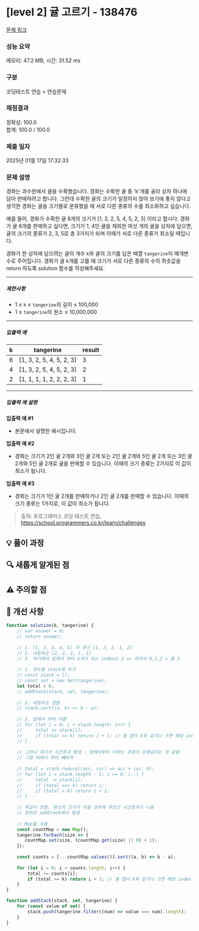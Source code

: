 # [level 2] 귤 고르기 - 138476 

[문제 링크](https://school.programmers.co.kr/learn/courses/30/lessons/138476) 

### 성능 요약

메모리: 47.2 MB, 시간: 31.52 ms

### 구분

코딩테스트 연습 > 연습문제

### 채점결과

정확성: 100.0<br/>합계: 100.0 / 100.0

### 제출 일자

2025년 01월 17일 17:32:33

### 문제 설명

<p>경화는 과수원에서 귤을 수확했습니다. 경화는 수확한 귤 중 'k'개를 골라 상자 하나에 담아 판매하려고 합니다. 그런데 수확한 귤의 크기가 일정하지 않아 보기에 좋지 않다고 생각한 경화는 귤을 크기별로 분류했을 때 서로 다른 종류의 수를 최소화하고 싶습니다.</p>

<p>예를 들어, 경화가 수확한 귤 8개의 크기가 [1, 3, 2, 5, 4, 5, 2, 3] 이라고 합시다. 경화가 귤 6개를 판매하고 싶다면, 크기가 1, 4인 귤을 제외한 여섯 개의 귤을 상자에 담으면, 귤의 크기의 종류가 2, 3, 5로 총 3가지가 되며 이때가 서로 다른 종류가 최소일 때입니다.</p>

<p>경화가 한 상자에 담으려는 귤의 개수 <code>k</code>와 귤의 크기를 담은 배열 <code>tangerine</code>이 매개변수로 주어집니다. 경화가 귤 k개를 고를 때 크기가 서로 다른 종류의 수의 최솟값을 return 하도록 solution 함수를 작성해주세요.</p>

<hr>

<h5>제한사항</h5>

<ul>
<li>1 ≤ <code>k</code> ≤ <code>tangerine</code>의 길이 ≤ 100,000</li>
<li>1 ≤ <code>tangerine</code>의 원소 ≤ 10,000,000</li>
</ul>

<hr>

<h5>입출력 예</h5>
<table class="table">
        <thead><tr>
<th>k</th>
<th>tangerine</th>
<th>result</th>
</tr>
</thead>
        <tbody><tr>
<td>6</td>
<td>[1, 3, 2, 5, 4, 5, 2, 3]</td>
<td>3</td>
</tr>
<tr>
<td>4</td>
<td>[1, 3, 2, 5, 4, 5, 2, 3]</td>
<td>2</td>
</tr>
<tr>
<td>2</td>
<td>[1, 1, 1, 1, 2, 2, 2, 3]</td>
<td>1</td>
</tr>
</tbody>
      </table>
<hr>

<h5>입출력 예 설명</h5>

<p><strong>입출력 예 #1</strong></p>

<ul>
<li>본문에서 설명한 예시입니다.</li>
</ul>

<p><strong>입출력 예 #2</strong></p>

<ul>
<li>경화는 크기가 2인 귤 2개와 3인 귤 2개 또는 2인 귤 2개와 5인 귤 2개 또는 3인 귤 2개와 5인 귤 2개로 귤을 판매할 수 있습니다. 이때의 크기 종류는 2가지로 이 값이 최소가 됩니다.</li>
</ul>

<p><strong>입출력 예 #3</strong></p>

<ul>
<li>경화는 크기가 1인 귤 2개를 판매하거나 2인 귤 2개를 판매할 수 있습니다. 이때의 크기 종류는 1가지로, 이 값이 최소가 됩니다.</li>
</ul>


> 출처: 프로그래머스 코딩 테스트 연습, https://school.programmers.co.kr/learn/challenges

## 💡 풀이 과정

<!--
1. 문제 접근 방법
2. 사용한 알고리즘/자료구조
3. 핵심 로직 설명
-->

## 🔍 새롭게 알게된 점

## ⚠️ 주의할 점

<!--
- 시간복잡도 고려사항
- 예외 케이스 처리
-->

## 🌱 개선 사항

<!--
- 더 효율적인 방법이 있다면 기록
- 다른 풀이 방법 참고
-->

```JavaScript
function solution(k, tangerine) {
    // var answer = 0;
    // return answer;
    
    // 1. [1, 2, 3, 4, 5] 의 갯수 [1, 2, 2, 1, 2]
    // 2. 내림차순 [2, 2, 2, 1, 1]
    // 3. 여기에서 앞에서 부터 6개가 되는 index는 2 => 따라서 0,1,2 = 총 3
    
    // 1. 갯수를 stack에 추가
    // const stack = [];
    // const set = new Set(tangerine);
    let total = 0;
    // addStack(stack, set, tangerine);
    
    // 2. 내림차순 정렬
    // stack.sort((a, b) => b - a);
    
    // 3. 앞에서 부터 더함
    // for (let i = 0; i < stack.length; i++) {
    //     total += stack[i];
    //     if (total >= k) return i + 1; // 총 합이 k와 같거나 크면 해당 index + 1 출력
    // }
    
    // 그러나 여기서 시간초과 발생 : 앞에서부터 더하는 과정이 오래걸리는 것 같음
    // 그럼 뒤에서 부터 빼보자
    
    // total = stack.reduce((acc, cur) => acc + cur, 0);
    // for (let i = stack.length - 1; i >= 0; i--) {
    //     total -= stack[i];
    //     if (total === k) return i;
    //     if (total < k) return i + 1;
    // }
    
    // 똑같이 안됨. 원소의 크기가 커질 경우에 무조건 시간초과가 나옴
    // 원인은 addStack에서 발생
    
    // Map을 사용
    const countMap = new Map();
    tangerine.forEach(size => {
       countMap.set(size, (countMap.get(size) || 0) + 1); 
    });
    
    const counts = [...countMap.values()].sort((a, b) => b - a);
    
    for (let i = 0; i < counts.length; i++) {
        total += counts[i];
        if (total >= k) return i + 1; // 총 합이 k와 같거나 크면 해당 index + 1 출력
    }
}

function addStack(stack, set, tangerine) {
    for (const value of set) {
        stack.push(tangerine.filter((num) => value === num).length);
    }
}
```